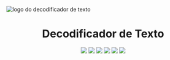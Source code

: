 ![logo do decodificador de texto](https://github.com/user-attachments/assets/c134a715-823e-4eac-b7c7-8618c644d408)
<h1 align="center"> Decodificador de Texto </h1>
<p align="center">
  <img src="https://img.shields.io/badge/Status-Finalizado-green">
  <img src="https://img.shields.io/badge/Data%20de%20Lan%C3%A7amento-Agosto%202024-blue">
  <img src="https://img.shields.io/badge/Data%20de%20Lan%C3%A7amento-Agosto%202024-blue">
  <img src="https://img.shields.io/github/license/Caroline-Fraga/decodificador">
  <img src="https://img.shields.io/github/forks/Caroline-Fraga/decodificador">
  <img src="https://img.shields.io/github/stars/Caroline-Fraga/decodificador">
</p>
